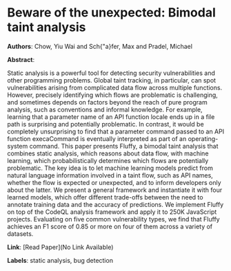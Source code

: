 # Beware of the unexpected: Bimodal taint analysis

**Authors**: Chow, Yiu Wai and Sch{\"a}fer, Max and Pradel, Michael

**Abstract**:

Static analysis is a powerful tool for detecting security vulnerabilities and other programming problems. Global taint tracking, in particular, can spot vulnerabilities arising from complicated data flow across multiple functions. However, precisely identifying which flows are problematic is challenging, and sometimes depends on factors beyond the reach of pure program analysis, such as conventions and informal knowledge. For example, learning that a parameter name of an API function locale ends up in a file path is surprising and potentially problematic. In contrast, it would be completely unsurprising to find that a parameter command passed to an API function execaCommand is eventually interpreted as part of an operating-system command. This paper presents Fluffy, a bimodal taint analysis that combines static analysis, which reasons about data flow, with machine learning, which probabilistically determines which flows are potentially problematic. The key idea is to let machine learning models predict from natural language information involved in a taint flow, such as API names, whether the flow is expected or unexpected, and to inform developers only about the latter. We present a general framework and instantiate it with four learned models, which offer different trade-offs between the need to annotate training data and the accuracy of predictions. We implement Fluffy on top of the CodeQL analysis framework and apply it to 250K JavaScript projects. Evaluating on five common vulnerability types, we find that Fluffy achieves an F1 score of 0.85 or more on four of them across a variety of datasets.

**Link**: [Read Paper](No Link Available)

**Labels**: static analysis, bug detection
